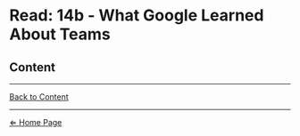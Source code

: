 # Read: 14b - What Google Learned About Teams

## Content

***

[Back to Content](#content)

***

[⇐ Home Page](../../README.md)